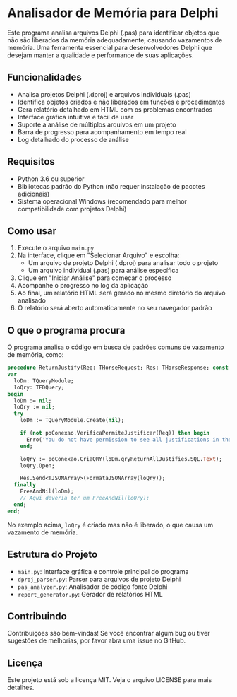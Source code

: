 # Analisador de Memória para Delphi

Este programa analisa arquivos Delphi (.pas) para identificar objetos que não são liberados da memória adequadamente, causando vazamentos de memória. Uma ferramenta essencial para desenvolvedores Delphi que desejam manter a qualidade e performance de suas aplicações.

## Funcionalidades

- Analisa projetos Delphi (.dproj) e arquivos individuais (.pas)
- Identifica objetos criados e não liberados em funções e procedimentos
- Gera relatório detalhado em HTML com os problemas encontrados
- Interface gráfica intuitiva e fácil de usar
- Suporte a análise de múltiplos arquivos em um projeto
- Barra de progresso para acompanhamento em tempo real
- Log detalhado do processo de análise

## Requisitos

- Python 3.6 ou superior
- Bibliotecas padrão do Python (não requer instalação de pacotes adicionais)
- Sistema operacional Windows (recomendado para melhor compatibilidade com projetos Delphi)

## Como usar

1. Execute o arquivo `main.py`
2. Na interface, clique em "Selecionar Arquivo" e escolha:
   - Um arquivo de projeto Delphi (.dproj) para analisar todo o projeto
   - Um arquivo individual (.pas) para análise específica
3. Clique em "Iniciar Análise" para começar o processo
4. Acompanhe o progresso no log da aplicação
5. Ao final, um relatório HTML será gerado no mesmo diretório do arquivo analisado
6. O relatório será aberto automaticamente no seu navegador padrão

## O que o programa procura

O programa analisa o código em busca de padrões comuns de vazamento de memória, como:

```pascal
procedure ReturnJustify(Req: THorseRequest; Res: THorseResponse; const poConexao: TdmConexao);
var
  loDm: TQueryModule;
  loQry: TFDQuery;
begin
  loDm := nil;
  loQry := nil;
  try
    loDm := TQueryModule.Create(nil);

    if (not poConexao.VerificaPermiteJustificar(Req)) then begin
      Erro('You do not have permission to see all justifications in the system');
    end;

    loQry := poConexao.CriaQRY(loDm.qryReturnAllJustifies.SQL.Text);
    loQry.Open;

    Res.Send<TJSONArray>(FormataJSONArray(loQry));
  finally
    FreeAndNil(loDm);
    // Aqui deveria ter um FreeAndNil(loQry);
  end;
end;
```

No exemplo acima, `loQry` é criado mas não é liberado, o que causa um vazamento de memória.

## Estrutura do Projeto

- `main.py`: Interface gráfica e controle principal do programa
- `dproj_parser.py`: Parser para arquivos de projeto Delphi
- `pas_analyzer.py`: Analisador de código fonte Delphi
- `report_generator.py`: Gerador de relatórios HTML

## Contribuindo

Contribuições são bem-vindas! Se você encontrar algum bug ou tiver sugestões de melhorias, por favor abra uma issue no GitHub.

## Licença

Este projeto está sob a licença MIT. Veja o arquivo LICENSE para mais detalhes. 